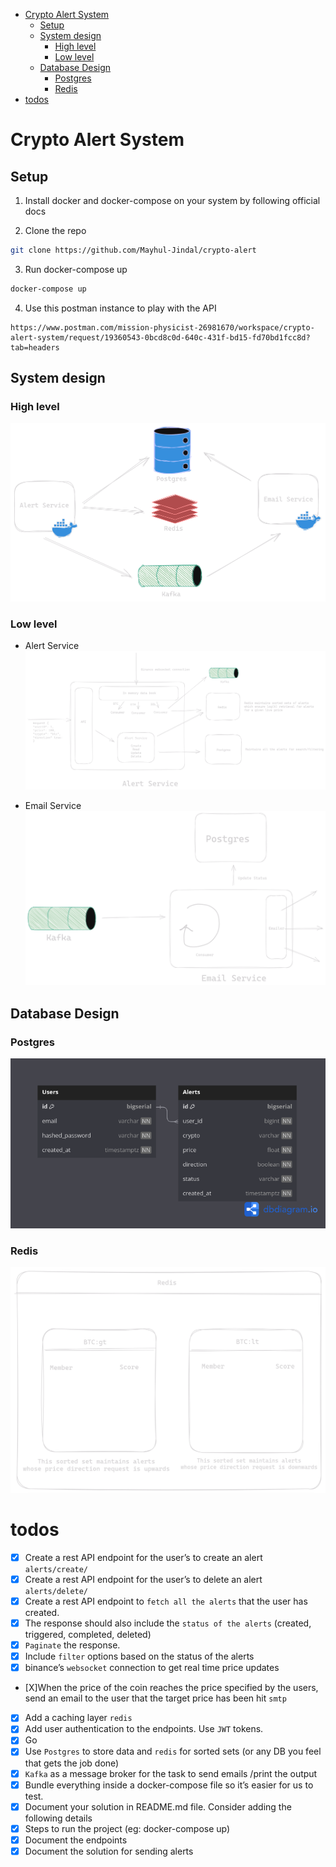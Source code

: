 - [Crypto Alert System](#crypto-alert-system)
  - [Setup](#setup)
  - [System design](#system-design)
    - [High level](#high-level)
    - [Low level](#low-level)
  - [Database Design](#database-design)
    - [Postgres](#postgres)
    - [Redis](#redis)
- [todos](#todos)

# Crypto Alert System

## Setup

1. Install docker and docker-compose on your system by following official docs

2. Clone the repo
```sh
git clone https://github.com/Mayhul-Jindal/crypto-alert
```

3. Run docker-compose up
```sh
docker-compose up
```

4. Use this postman instance to play with the API
```
https://www.postman.com/mission-physicist-26981670/workspace/crypto-alert-system/request/19360543-0bcd8c0d-640c-431f-bd15-fd70bd1fcc8d?tab=headers
```

## System design

### High level
![](./public/system-design.png)

### Low level

- Alert Service
![](./public/alert-service.png)

- Email Service
![](./public/email-service.png)

## Database Design

### Postgres
![](./public/postgres-design.png)

### Redis
![](./public/redis-design.png)



# todos
- [X] Create a rest API endpoint for the user’s to create an alert `alerts/create/`
- [X] Create a rest API endpoint for the user’s to delete an alert `alerts/delete/`
- [X] Create a rest API endpoint to `fetch all the alerts` that the user has created.
- [X] The response should also include the `status of the alerts` (created, triggered, completed, deleted)
- [X] `Paginate` the response.
- [X] Include `filter` options based on the status of the alerts
- [X] binance’s `websocket` connection to get real time price updates
- [X]When the price of the coin reaches the price specified by the users, send an email to the user that the target price has been hit `smtp`
- [X] Add a caching layer `redis`
- [X] Add user authentication to the endpoints. Use `JWT` tokens.
- [X] Go
- [X] Use `Postgres` to store data and  `redis` for sorted sets (or any DB you feel that gets the job done)
- [X] `Kafka` as a message broker for the task to send emails /print the output
- [X] Bundle everything inside a docker-compose file so it’s easier for us to test.
- [X] Document your solution in README.md file. Consider adding the following details
- [X] Steps to run the project (eg: docker-compose up)
- [X] Document the endpoints
- [X] Document the solution for sending alerts
